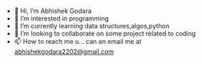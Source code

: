 - 👋 Hi, I’m Abhishek Godara
- 👀 I’m interested in programming
- 🌱 I’m currently learning data structures,algos,python
- 💞️ I’m looking to collaborate on some project related to coding 
- 📫 How to reach me u... can an email me at abhishekgodara2202@gmail.com

<!---
agod22/agod22 is a ✨ special ✨ repository because its `README.md` (this file) appears on your GitHub profile.
You can click the Preview link to take a look at your changes.
--->
